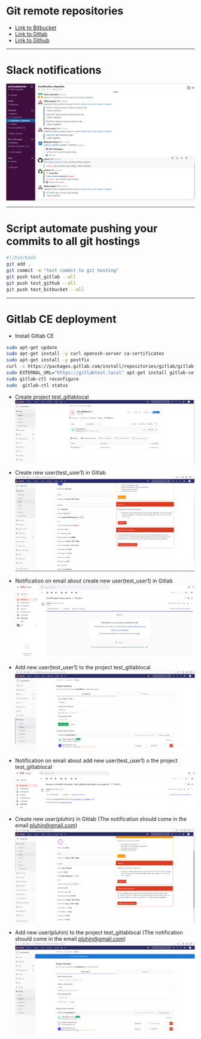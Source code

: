 # Git remote repositories
- [Link to Bitbucket ](https://bitbucket.org/lepvv/vlepeshko/src/master/)
- [Link to Gitlab](https://gitlab.com/lepvv/test_sa)
- [Link to Github](https://github.com/vlepeshko/test_github)
----
# Slack notifications
![](https://github.com/vlepeshko/test_github/blob/master/notification_vlepeshko.png?raw=true)

---
# Script automate pushing your commits to all git hostings
``` bash
#!/bin/bash
git add .
git commit -m "test commit to git hosting"
git push test_gitlab --all
git push test_github --all
git push test_bitbucket --all
```
----
# Gitlab CE deployment
- Install Gitlab CE
```bash
sudo apt-get update
sudo apt-get install -y curl openssh-server ca-certificates
sudo apt-get install -y postfix
curl -s https://packages.gitlab.com/install/repositories/gitlab/gitlab-ce/script.deb.sh | sudo bash
sudo EXTERNAL_URL="https://gitlabtest.local" apt-get install gitlab-ce
sudo gitlab-ctl reconfigure
sudo  gitlab-ctl status
```
-  Create project test_gitlablocal
![](https://github.com/vlepeshko/test_github/blob/master/gitlab_project_local/Gitlab%20local%20project.png?raw=true)

-  Create new user(test_user1) in Gitlab
![](https://github.com/vlepeshko/test_github/blob/master/gitlab_project_local/Create%20new_user.png?raw=true)

-  Notification on email about create new user(test_user1) in Gitlab
![](https://github.com/vlepeshko/test_github/blob/master/gitlab_project_local/Notification_new_user_to_email.png?raw=true)
-  Add new user(test_user1) to the project test_gitlablocal
![](https://github.com/vlepeshko/test_github/blob/master/gitlab_project_local/add_new_user_to_project.png?raw=true)

-  Notification on email about add new user(test_user1) o the project test_gitlablocal
![](https://github.com/vlepeshko/test_github/blob/master/gitlab_project_local/Notification_new_user_add_to%20project.png?raw=true)
-  Create new user(pluhin) in Gitlab (The notification should come in the email pluhin@gmail.com)
![](https://github.com/vlepeshko/test_github/blob/master/gitlab_project_local/Create_user_pluhin.png?raw=true)

-  Add new user(pluhin) to the project test_gitlablocal (The notification should come in the email pluhin@gmail.com)
![](https://github.com/vlepeshko/test_github/blob/master/gitlab_project_local/add_user_pluhin_to_project.png?raw=true)
